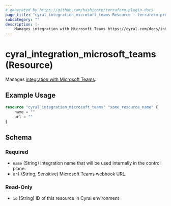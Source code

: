 ```yaml
---
# generated by https://github.com/hashicorp/terraform-plugin-docs
page_title: "cyral_integration_microsoft_teams Resource - terraform-provider-cyral"
subcategory: ""
description: |-
    Manages integration with Microsoft Teams https://cyral.com/docs/integrations/messaging/microsoft-teams/.
---
```


# cyral_integration_microsoft_teams (Resource)

Manages [integration with Microsoft Teams](https://cyral.com/docs/integrations/messaging/microsoft-teams/).

## Example Usage

```terraform
resource "cyral_integration_microsoft_teams" "some_resource_name" {
    name = ""
    url = ""
}
```

<!-- schema generated by tfplugindocs -->

## Schema

### Required

-   `name` (String) Integration name that will be used internally in the control plane.
-   `url` (String, Sensitive) Microsoft Teams webhook URL.

### Read-Only

-   `id` (String) ID of this resource in Cyral environment
